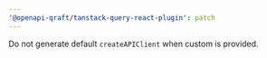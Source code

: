 ```yaml
---
'@openapi-qraft/tanstack-query-react-plugin': patch
---
```


Do not generate default `createAPIClient` when custom is provided.
